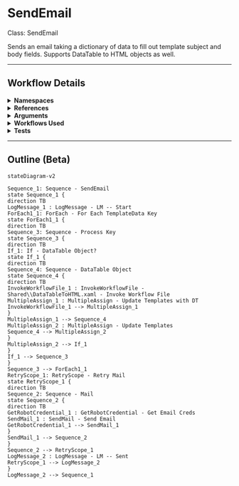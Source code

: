 # SendEmail
Class: SendEmail

Sends an email taking a dictionary of data to fill out template subject and body fields. Supports DataTable to HTML <table> objects as well.

<hr />

## Workflow Details
<details>
    <summary>
    <b>Namespaces</b>
    </summary>

    - GlobalConstantsNamespace
- GlobalVariablesNamespace
- Microsoft.VisualBasic
- Microsoft.VisualBasic.Activities
- System
- System.Activities
- System.Activities.Expressions
- System.Activities.Statements
- System.Activities.Validation
- System.Activities.XamlIntegration
- System.Collections
- System.Collections.Generic
- System.Collections.ObjectModel
- System.ComponentModel
- System.Data
- System.Diagnostics
- System.Linq
- System.Linq.Expressions
- System.Net.Mail
- System.Reflection
- System.Runtime.Serialization
- System.Security
- System.Text
- System.Windows.Markup
- System.Xml
- System.Xml.Linq
- System.Xml.Serialization
- UiPath.Core
- UiPath.Core.Activities
- UiPath.Mail
- UiPath.Mail.Activities
- UiPath.Mail.SMTP.Activities
- UiPath.Shared.Activities


</details>
<details>
    <summary>
    <b>References</b>
    </summary>

    - Microsoft.CSharp
- Microsoft.VisualBasic
- Microsoft.Win32.Primitives
- NPOI
- PresentationFramework
- System
- System.Activities
- System.Collections
- System.ComponentModel
- System.ComponentModel.EventBasedAsync
- System.ComponentModel.Primitives
- System.ComponentModel.TypeConverter
- System.Configuration.ConfigurationManager
- System.Console
- System.Core
- System.Data
- System.Data.Common
- System.Data.SqlClient
- System.Linq
- System.Linq.Expressions
- System.Memory
- System.Memory.Data
- System.Net.Mail
- System.ObjectModel
- System.Private.CoreLib
- System.Private.DataContractSerialization
- System.Private.ServiceModel
- System.Private.Uri
- System.Private.Xml
- System.Reflection.DispatchProxy
- System.Reflection.Metadata
- System.Reflection.TypeExtensions
- System.Runtime.InteropServices
- System.Runtime.Serialization
- System.Runtime.Serialization.Formatters
- System.Runtime.Serialization.Primitives
- System.Security.Permissions
- System.ServiceModel
- System.ServiceModel.Activities
- System.Xaml
- System.Xml
- System.Xml.Linq
- UiPath.Excel.Activities
- UiPath.Mail
- UiPath.Mail.Activities
- UiPath.Mail.Activities.Design
- UiPath.Studio.Constants
- UiPath.System.Activities
- UiPath.System.Activities.Design
- UiPath.System.Activities.ViewModels
- UiPath.Testing.Activities
- UiPath.Workflow
- WindowsBase


</details>
<details>
    <summary>
    <b>Arguments</b>
    </summary>

    <table><tr><th>Name</th><th>Direction</th><th>Type</th><th>Description</th></tr><tr><td>in_To</td><td>InArgument</td><td>x:String</td><td>Who to send the email to.</td></tr><tr><td>in_Subject</td><td>InArgument</td><td>x:String</td><td>The templated subject of the email to send.</td></tr><tr><td>in_Body</td><td>InArgument</td><td>x:String</td><td>The templated body of the email to send in HTML format.</td></tr><tr><td>in_Attachments</td><td>InArgument</td><td>scg:IEnumerable(x:String)</td><td>An array of file paths to include as attachments in the email.</td></tr><tr><td>in_Port</td><td>InArgument</td><td>x:Int32</td><td>The SMTP port to use when sending emails.</td></tr><tr><td>in_Server</td><td>InArgument</td><td>x:String</td><td>The SMTP server to use for sending emails.</td></tr><tr><td>in_CredentialFolder</td><td>InArgument</td><td>x:String</td><td>The name of the Orchestrator folder that holds the credential asset for authenticating to the SMTP server.</td></tr><tr><td>in_CredentialName</td><td>InArgument</td><td>x:String</td><td>The name of the credential asset for authenticating to the SMTP server.</td></tr><tr><td>in_CC</td><td>InArgument</td><td>x:String</td><td>Who to CC on the email.</td></tr><tr><td>in_TemplateData</td><td>InArgument</td><td>scg:Dictionary(x:String, x:Object)</td><td>A dictionary of variables to replace in the template. Keys must match the value in the template.</td></tr></table>
    
</details>
<details>
    <summary>
    <b>Workflows Used</b>
    </summary>

    - C:\Users\eyash\Documents\UiPath\LazyFramework\Utility\DataTableToHTML.xaml

    
</details>
<details>
    <summary>
    <b>Tests</b>
    </summary>

    - C:\Users\eyash\Documents\UiPath\LazyFramework\Tests\Utility\SendEmail\SendEmailSuccess.xaml

    
</details>

<hr />

## Outline (Beta)

```mermaid
stateDiagram-v2

Sequence_1: Sequence - SendEmail
state Sequence_1 {
direction TB
LogMessage_1 : LogMessage - LM -- Start
ForEach1_1: ForEach - For Each TemplateData Key
state ForEach1_1 {
direction TB
Sequence_3: Sequence - Process Key
state Sequence_3 {
direction TB
If_1: If - DataTable Object?
state If_1 {
direction TB
Sequence_4: Sequence - DataTable Object
state Sequence_4 {
direction TB
InvokeWorkflowFile_1 : InvokeWorkflowFile - Shared\\DataTableToHTML.xaml - Invoke Workflow File
MultipleAssign_1 : MultipleAssign - Update Templates with DT
InvokeWorkflowFile_1 --> MultipleAssign_1
}
MultipleAssign_1 --> Sequence_4
MultipleAssign_2 : MultipleAssign - Update Templates
Sequence_4 --> MultipleAssign_2
}
MultipleAssign_2 --> If_1
}
If_1 --> Sequence_3
}
Sequence_3 --> ForEach1_1
RetryScope_1: RetryScope - Retry Mail
state RetryScope_1 {
direction TB
Sequence_2: Sequence - Mail
state Sequence_2 {
direction TB
GetRobotCredential_1 : GetRobotCredential - Get Email Creds
SendMail_1 : SendMail - Send Email
GetRobotCredential_1 --> SendMail_1
}
SendMail_1 --> Sequence_2
}
Sequence_2 --> RetryScope_1
LogMessage_2 : LogMessage - LM -- Sent
RetryScope_1 --> LogMessage_2
}
LogMessage_2 --> Sequence_1
```